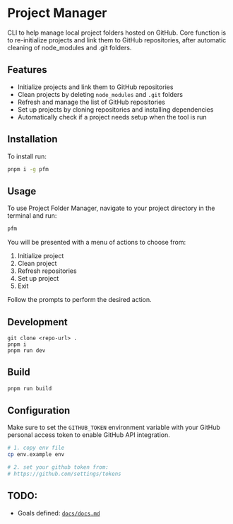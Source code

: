 # Project Manager

CLI to help manage local project folders hosted on GitHub. Core function is to re-initialize projects and link them to GitHub repositories, after automatic cleaning of node_modules and .git folders.

## Features

- Initialize projects and link them to GitHub repositories
- Clean projects by deleting `node_modules` and `.git` folders
- Refresh and manage the list of GitHub repositories
- Set up projects by cloning repositories and installing dependencies
- Automatically check if a project needs setup when the tool is run

## Installation

To install run:

```sh
pnpm i -g pfm
```

## Usage

To use Project Folder Manager, navigate to your project directory in the terminal and run:

```sh
pfm
```

You will be presented with a menu of actions to choose from:

1. Initialize project
2. Clean project
3. Refresh repositories
4. Set up project
5. Exit

Follow the prompts to perform the desired action.

## Development
```
git clone <repo-url> .
pnpm i
pnpm run dev
```

## Build
```sh
pnpm run build
```

## Configuration

Make sure to set the `GITHUB_TOKEN` environment variable with your GitHub personal access token to enable GitHub API integration.

```sh
# 1. copy env file
cp env.example env

# 2. set your github token from:
# https://github.com/settings/tokens
```

## TODO: 
- Goals defined: [`docs/docs.md`](./docs/docs.md)
